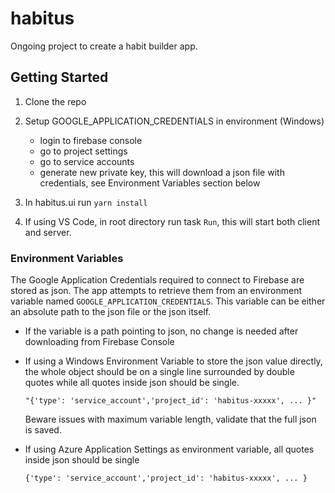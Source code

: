 # habitus

Ongoing project to create a habit builder app.

## Getting Started

1. Clone the repo
2. Setup GOOGLE_APPLICATION_CREDENTIALS in environment (Windows)

   - login to firebase console
   - go to project settings
   - go to service accounts
   - generate new private key, this will download a json file with credentials, see Environment Variables section below

3. In habitus.ui run `yarn install`
4. If using VS Code, in root directory run task `Run`, this will start both client and server.

### Environment Variables

The Google Application Credentials required to connect to Firebase are stored as json. The app attempts to retrieve them from an environment variable named `GOOGLE_APPLICATION_CREDENTIALS`. This variable can be either an absolute path to the json file or the json itself.

- If the variable is a path pointing to json, no change is needed after downloading from Firebase Console
- If using a Windows Environment Variable to store the json value directly, the whole object should be on a single line surrounded by double quotes while all quotes inside json should be single.

  ```
  "{'type': 'service_account','project_id': 'habitus-xxxxx', ... }"
  ```

  Beware issues with maximum variable length, validate that the full json is saved.

- If using Azure Application Settings as environment variable, all quotes inside json should be single

  ```
  {'type': 'service_account','project_id': 'habitus-xxxxx', ... }
  ```
